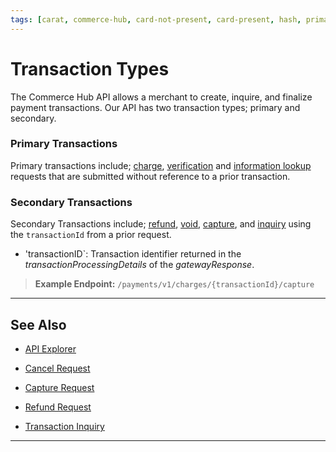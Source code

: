 ```yaml
---
tags: [carat, commerce-hub, card-not-present, card-present, hash, primary-transactions, secondary-transactions, vault]
---
```


# Transaction Types

The Commerce Hub API allows a merchant to create, inquire, and finalize payment transactions. Our API has two transaction types; primary and secondary.

### Primary Transactions

Primary transactions include; [charge](?path=docs/Resources/API-Documents/Payments/Charges.md), [verification](?path=docs/Resources/API-Documents/Payments_VAS/Verification.md) and [information lookup](?path=docs/Resources/API-Documents/Payments_VAS/Information-Lookup.md) requests that are submitted without reference to a prior transaction.

### Secondary Transactions

Secondary Transactions include; [refund](?path=docs/Resources/API-Documents/Payments/Refund.md), [void](?path=docs/Resources/API-Documents/Payments/Cancel.md), [capture](?path=docs/Resources/API-Documents/Payments/Capture.md), and [inquiry](?path=ocs/Resources/API-Documents/Payments/Inquiry.md) using the `transactionId` <!-- or `orderId` --> from a prior request.

- 'transactionID`: Transaction identifier returned in the *transactionProcessingDetails* of the *gatewayResponse*.

<!-- theme: example -->
>**Example Endpoint:** `/payments/v1/charges/{transactionId}/capture`

<!---
- `orderID`: Order identifier returned in the *gatewayResponse*.
--->

<!-- theme: example -->
<!--- >**Example Endpoint:** `/payments/v1/charges/orders/{orderId}/capture` --->

---

## See Also

- [API Explorer](../api/?type=post&path=/payments/v1/capture)
- [Cancel Request](?path=docs/Resources/API-Documents/Payments/Cancel.md)
- [Capture Request](?path=docs/Resources/API-Documents/Payments/Capture.md)
- [Refund Request](?path=docs/Resources/API-Documents/Payments/Refund.md) 

- [Transaction Inquiry](?path=ocs/Resources/API-Documents/Payments/Inquiry.md) 
---
